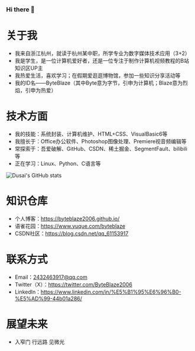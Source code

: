 ### Hi there 👋

# 关于我
- 我来自浙江杭州，就读于杭州某中职，所学专业为数字媒体技术应用（3+2）
- 我是学生，是一位计算机爱好者，还是一位专注于制作计算机视频教程的B站知识区UP主
- 我热爱生活，喜欢学习；在假期爱逛逛博物馆，参加一些知识分享活动等
- 我的ID名——ByteBlaze（其中Byte意为字节，引申为计算机；Blaze意为烈焰，引申为热爱）

# 技术方面
- 我的技能：系统封装、计算机维护、HTML+CSS、VisualBasic6等
- 我擅长于：Office办公软件、Photoshop图像处理、Premiere视音频编辑等
- 常探索于：吾爱破解、GitHub、CSDN、稀土掘金、SegmentFault、bilibili等
- 正在学习：Linux、Python、C语言等

 ![Dusai's GitHub stats](https://github-readme-stats.vercel.app/api?username=ByteBlaze)

# 知识仓库
- 个人博客：https://byteblaze2006.github.io/
- 语雀花园：https://www.yuque.com/byteblaze
- CSDN社区：https://blog.csdn.net/qq_61153917

# 联系方式
- Email：2432463917@qq.com
- Twitter（X）：https://twitter.com/ByteBlaze2006
- LinkedIn：https://www.linkedin.com/in/%E5%B1%95%E6%96%B0-%E5%AD%99-44b01a286/

# 展望未来
- 入窄门 行远路 见微光



<!--
**ByteBlaze2006/ByteBlaze2006** is a ✨ _special_ ✨ repository because its `README.md` (this file) appears on your GitHub profile.

Here are some ideas to get you started:

- 🔭 I’m currently working on ...
- 🌱 I’m currently learning ...
- 👯 I’m looking to collaborate on ...
- 🤔 I’m looking for help with ...
- 💬 Ask me about ...
- 📫 How to reach me: ...
- 😄 Pronouns: ...
- ⚡ Fun fact: ...
-->
